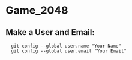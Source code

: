 # Game_2048

## Make a User and Email:

```
  git config --global user.name "Your Name"
  git config --global user.email "Your Email"
```
